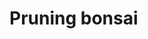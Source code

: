 # Pruning bonsai

<!-- #Life -->

<!-- {BearID:D023D700-DCE8-49C1-8ED1-E5EE9B2C1121-15756-000013043947825B} -->
